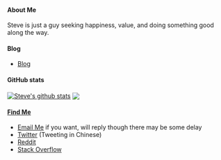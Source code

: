 #### About Me
 Steve is just a guy seeking happiness, value, and doing something good along 
 the way. 

#### Blog
* [Blog](https://github.com/SteveLauC/blog/issues)

#### GitHub stats
</a> <a href="https://github.com/anuraghazra/github-readme-stats"><img align="center" src="https://github-readme-stats.vercel.app/api?username=stevelauc&show_icons=true&include_all_commits=true&theme=buefy&hide_border=true&count_private=true&bg_color=ffffff00" alt="Steve's github stats" /></a>  <a href="https://github.com/anuraghazra/github-readme-stats"><img align="center" src="https://github-readme-stats.vercel.app/api/top-langs/?username=SteveLauC&layout=compact&theme=buefy&hide_border=true&bg_color=ffffff00" />

#### Find Me
* <a href="mailto: stevelauc@outlook.com">Email Me</a> if you want, will reply though there may be some delay
* [Twitter](https://twitter.com/SteveLauC) (Tweeting in Chinese)
* [Reddit](https://www.reddit.com/user/steve_lau)
* [Stack Overflow](https://stackoverflow.com/users/14092446/steve-lau)
